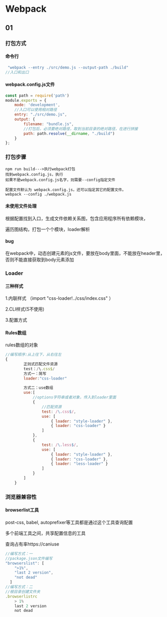 # Webpack

## 01

### 打包方式

#### 命令行

```javascript
 "webpack --entry ./src/demo.js --output-path ./build"
//入口和出口
```

#### webpack.config.js文件

```javascript
const path = require('path')
module.exports = {
    mode: 'development',
    //入口可以使用相对路径
    entry: "./src/demo.js",
    output: {
        filename: "bundle.js",
        //打包后，必须要绝对路径，取到当前目录的绝对路径，在进行拼接
        path: path.resolve(__dirname, "./build")
    }
};
```

### 打包步骤

```
npm run build--->执行webpack打包
找到webpack.config.js，执行
如果不是webpack.config.js名字，则需要--config指定文件
```

```
配置文件默认为 webpack.config.js，还可以指定其它的配置文件。
webpack --config ./webpack.js
```

#### 未使用文件处理

根据配置找到入口，生成文件依赖关系图，包含应用程序所有依赖模块，

遍历图结构，打包一个个模块，loader解析

#### bug

在webpack中，动态创建元素的js文件，要放在body里面，不能放在header里，否则不能直接获取到body元素添加

### Loader

#### 三种样式

1.内联样式 （import "css-loader!../css/index.css" ）

2.CLI样式(5不使用)

3.配置方式

#### Rules数组

rules数组的对象

```javascript
//编写顺序:从上往下，从右往左	
{
		正则式匹配文件资源
		test：/\.css$/
		方式一：简写
		loader:"css-loader"
		
		方式二：use数组
		use:[
            //options字符串或者对象，传入到loader里面
			{
                //匹配资源
                test: /\.css$/,
                use: [
                    { loader: "style-loader" },
                    { loader: "css-loader" }
                ]
            },
            {
                test: /\.less$/,
                use: [
                    { loader: "style-loader" },
                    { loader: "css-loader" },
                    { loader: "less-loader" }
                ]
            } 
		]
	}
```

### 浏览器兼容性

#### browserlist工具

post-css,		babel,	autoprefixer等工具都是通过这个工具查询配置

多个前端工具之间，共享配置信息的工具

查询占有率https://caniuse

```javascript
//编写方式：一
//package.json文件编写
"browserslist": [
    ">1%",
    "last 2 version",
    "not dead"
  ]
//编写方式：二
//根目录创建文件夹
.browserlistrc
 	> 1%
    last 2 version
    not dead
```





#### 
